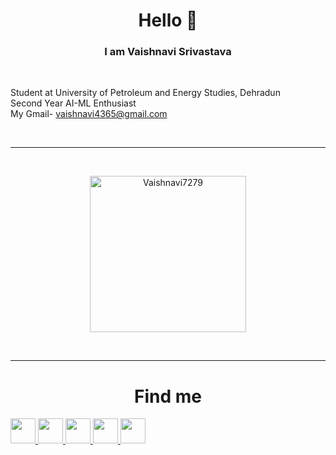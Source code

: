 <!--
### Hi there 👋
*Vaishnavi7279/Vaishnavi7279* is a ✨ special ✨ repository because its `README.md` (this file) appears on your GitHub profile.
Here are some ideas to get you started:
- 🔭 I’m currently working on ...
- 🌱 I’m currently learning ...
- 👯 I’m looking to collaborate on ...
- 🤔 I’m looking for help with ...
- 💬 Ask me about ...
- 📫 How to reach me: ...
- 😄 Pronouns: ...
- ⚡ Fun fact: ...
-->

<h1 align="center">Hello 👋</h1>
<h3 align="center">I am Vaishnavi Srivastava</h3>
</br>

<p>
Student at University of Petroleum and Energy Studies, Dehradun
</br>
Second Year AI-ML Enthusiast
</br>
My Gmail-
<a href="https://mail.google.com/mail/u/0/#inbox">
  vaishnavi4365@gmail.com
</a>
</p>


</br>
<hr style="border:1px white"> </hr>
</br>
<p align="center">
<a href="https://github.com/Vaishnavi7279">
<img height="250em" src="https://github-readme-streak-stats.herokuapp.com/?user=Vaishnavi7279&theme=algolia" alt="Vaishnavi7279"/>
</a>
</p>
</br>


<hr style="border:1px white"> </hr>
<h1 align="center">Find me</h1>
<a href="https://www.linkedin.com/in/vaishnavi-srivastava-6150411b7/">
  <img width="40px" src="https://img.icons8.com/fluent/48/000000/linkedin.png" />
</a>
<a href="https://www.facebook.com/Vaishnavi.1711">
  <img width="40px" src="https://img.icons8.com/color/48/000000/facebook.png"  />
</a>
<a href="https://www.instagram.com/_vaishnavi93_/">
  <img width="40px" src="https://img.icons8.com/color/48/000000/instagram-new.png"  />
</a>
<a href="https://twitter.com/Vaishnavi4365">
  <img width="40px" src="https://img.icons8.com/fluency/48/000000/twitter.png"  />
</a> 
<a href="https://sites.google.com/view/vaishnavisrivastava/home">
  <img width="40px" src="https://img.icons8.com/fluency/48/000000/document.png"  />
</a>
